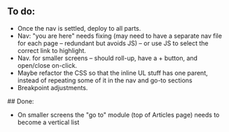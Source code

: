 ## To do:
- Once the nav is settled, deploy to all parts.
- Nav: "you are here" needs fixing (may need to have a separate nav file for each page – redundant but avoids JS) – or use JS to select the correct link to highlight.
- Nav. for smaller screens – should roll-up, have a + button, and open/close on-click.
- Maybe refactor the CSS so that the inline UL stuff has one parent, instead of repeating some of it in the nav and go-to sections
- Breakpoint adjustments.


## Done:
- On smaller screens the "go to" module (top of Articles page) needs to become a vertical list
